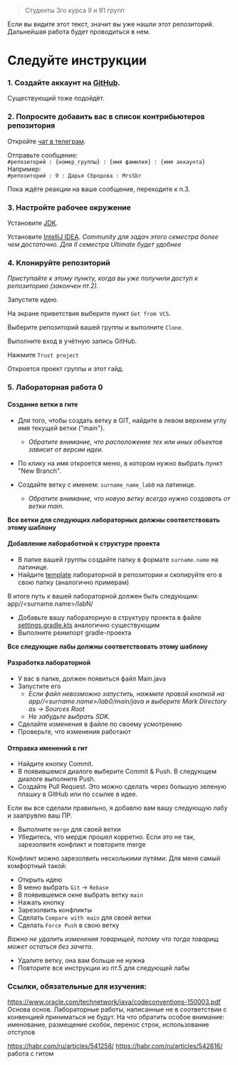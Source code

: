 > Студенты 3го курса 9 и 91 групп

Если вы видите этот текст, значит вы уже нашли этот репозиторий. Дальнейшая работа будет проводиться в нем.

# Следуйте инструкции

### 1. Создайте аккаунт на [GitHub](https://github.com/signup).
Существующий тоже подойдёт.

### 2. Попросите добавить вас в список контрибьютеров репозитория

Откройте [чат в телеграм](https://t.me/+L0dRKyV41qU1OTNi).  

Отправьте сообщение:  
```#репозиторий : {номер_группы} : {имя фамилия} : {имя аккаунта}```  
Например:  
```#репозиторий : 9 : Дарья Сбродова : MrsSbr```

Пока ждёте реакции на ваше сообщение, переходите к п.3.

### 3. Настройте рабочее окружение

Установите [JDK](https://adoptium.net/temurin/releases/).

Установите [IntelliJ IDEA](https://www.jetbrains.com/idea/download/).
_Community для задач этого семестра более чем достаточно. Для II семестра Ultimate будет удобнее_


### 4. Клонируйте репозиторий

_Приступайте к этому пункту, когда вы уже получили доступ к репозиторию (закончен пт.2)._

Запустите идею.

На экране приветствия выберите пункт `Get from VCS`.

Выберите репозиторий вашей группы и выполните `Clone`.

Выполните вход в учётную запись GitHub.

Нажмите `Trust project`

Откроется проект группы и этот гайд.

### 5. Лабораторная работа 0

#### Создание ветки в гите

* Для того, чтобы создать ветку в GIT, найдите в левом верхнем углу имя текущей ветки ("main").

  * _Обратите внимание, что расположение тех или иных объектов зависит от версии идеи._
* По клику на имя откроется меню, в котором нужно выбрать пункт "New Branch".  
* Создайте ветку с именем: `surname_name_lab0` на латинице.
  * _Обратите внимание, что новую ветку всегда нужно создавать от ветки main._

**Все ветки для следующих лабораторных должны соответствовать этому шаблону**

#### Добавление лабоработной к структуре проекта
* В папке вашей группы создайте папку в формате `surname.name` на латинице.  
* Найдите [template](template/lab0) лабораторной в репозитории и скопируйте его в свою папку (аналогично примерам)

В итоге путь к вашей лабораторной должен быть следующим: app/<Group>/<surname.name>/labN/

* Добавьте вашу лабораторную в структуру проекта в файле [settings.gradle.kts](settings.gradle.kts) аналогично существующим
* Выполните реимпорт gradle-проекта

**Все следующие лабы должны соответствовать этому шаблону**

#### Разработка лабораторной
* У вас в папке, должен появиться файл Main.java
* Запустите его
  * _Если файл невозможно запустить, нажмите правой кнопкой на app/<group>/<surname.name>/lab0/main/java и выберите Mark Directory as -> Sources Root_
  * _Не забудьте выбрать SDK._
* Сделайте изменения в файле по своему усмотрению
* Проверьте, что изменения работают

#### Отправка именений в гит
* Найдите кнопку Commit.
* В появившемся диалоге выберите Commit & Push. В следующем диалоге выполните Push.
* Создайте Pull Request. Это можно сделать через большую зеленую плашку в GitHub или по ссылке в идее.

Если вы все сделали правильно, я добавлю вам вашу следующую лабу и заапрувлю ваш ПР.

* Выполните `merge` для своей ветки
* Убедитесь, что мердж прошел корретно. Если это не так, зарезолвите конфликт и повторите merge

Конфликт можно зарезолвить несколькими путями:
Для меня самый комфортный такой:
* Открыть идею
* В меню выбрать `Git` -> `Rebase`
* В появившемся окне выбрать ветку `main`
* Нажать кнопку 
* Зарезолвить конфликты
* Сделать `Compare with main` для своей ветки
* Сделать `Force Push` в свою ветку

_Важно не удалить изменения товарищей, потому что тогда товарищ может остаться без зачета._

* Удалите ветку, она вам больше не нужна
* Повторите все инструкции из пт.5 для следующей лабы


### Ссылки, обязательные для изучения:
https://www.oracle.com/technetwork/java/codeconventions-150003.pdf Основа основ. 
Лабораторные работы, написанные не в соответствии с конвенцией приниматься не будут.
На что обратить особое внимание: именование, размещение скобок, перенос строк, использование отступов

https://habr.com/ru/articles/541258/
https://habr.com/ru/articles/542616/ работа с гитом
